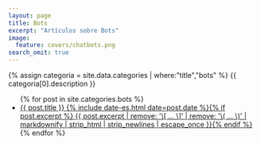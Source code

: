 ```yaml
---
layout: page
title: Bots
excerpt: "Artículos sobre Bots"
image:
  feature: covers/chatbots.png
search_omit: true
---
```


{% assign categoria = site.data.categories | where:"title","bots" %}
{{ categoria[0].description }}

<ul class="post-list">
{% for post in site.categories.bots %}
  <li><article><a href="{{ site.url }}{{ post.url }}">{{ post.title }} <span class="entry-date"><time datetime="{{ post.date | date_to_xmlschema }}">{% include date-es.html date=post.date %}</time></span>{% if post.excerpt %} <span class="excerpt">{{ post.excerpt | remove: '\[ ... \]' | remove: '\( ... \)' | markdownify | strip_html | strip_newlines | escape_once }}</span>{% endif %}</a></article></li>
{% endfor %}
</ul>
